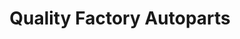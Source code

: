 ---
title: "Quality Factory Autoparts"
url: /chandler/quality-factory-autoparts/
shop: Autoteile
---